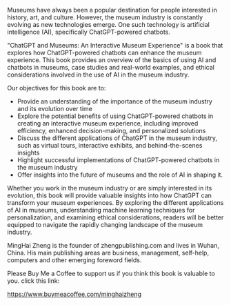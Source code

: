 
Museums have always been a popular destination for people interested in history, art, and culture. However, the museum industry is constantly evolving as new technologies emerge. One such technology is artificial intelligence (AI), specifically ChatGPT-powered chatbots.

"ChatGPT and Museums: An Interactive Museum Experience" is a book that explores how ChatGPT-powered chatbots can enhance the museum experience. This book provides an overview of the basics of using AI and chatbots in museums, case studies and real-world examples, and ethical considerations involved in the use of AI in the museum industry.

Our objectives for this book are to:

* Provide an understanding of the importance of the museum industry and its evolution over time
* Explore the potential benefits of using ChatGPT-powered chatbots in creating an interactive museum experience, including improved efficiency, enhanced decision-making, and personalized solutions
* Discuss the different applications of ChatGPT in the museum industry, such as virtual tours, interactive exhibits, and behind-the-scenes insights
* Highlight successful implementations of ChatGPT-powered chatbots in the museum industry
* Offer insights into the future of museums and the role of AI in shaping it.

Whether you work in the museum industry or are simply interested in its evolution, this book will provide valuable insights into how ChatGPT can transform your museum experiences. By exploring the different applications of AI in museums, understanding machine learning techniques for personalization, and examining ethical considerations, readers will be better equipped to navigate the rapidly changing landscape of the museum industry.

MingHai Zheng is the founder of zhengpublishing.com and lives in Wuhan, China. His main publishing areas are business, management, self-help, computers and other emerging foreword fields.

Please Buy Me a Coffee to support us if you think this book is valuable to you. click this link:

https://www.buymeacoffee.com/minghaizheng
